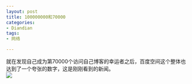 ```yaml
---
layout: post
title: 100000000和70000
categories:
- Diandian
tags:
- 网络

---
```

就在发现自己成为第70000个访问自己博客的幸运者之后，百度空间这个整体也达到了一个夸张的数字，这是刚刚看到的新闻。
<br />
<img src="http://m3.img.srcdd.com/farm4/d/2012/0627/10/6ADDEDD0130887DD26C435E6D43D8947_B500_900_500_209.PNG" />